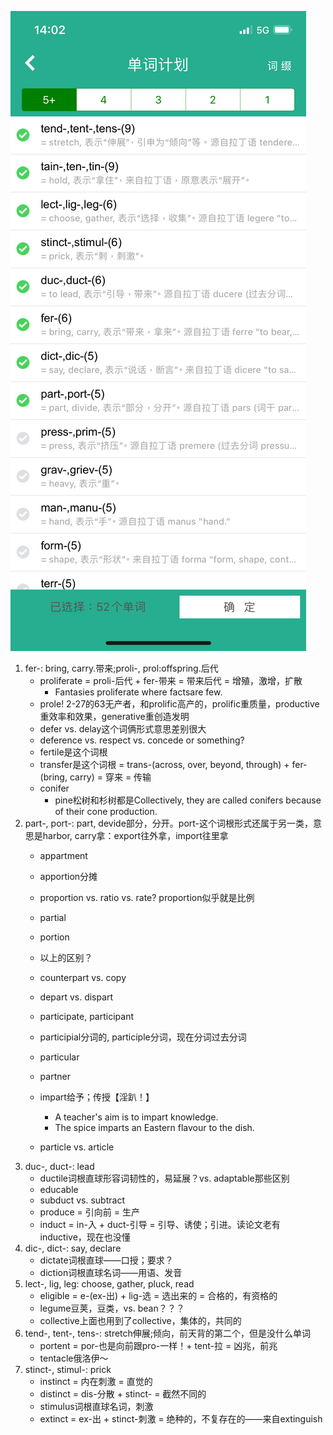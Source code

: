 ![背了俩周没劲儿了](/assets/IMG_5247.PNG)

1. fer-: bring, carry.带来;proli-, prol:offspring.后代
    - proliferate = proli-后代 + fer-带来 = 带来后代 = 增殖，激增，扩散
        - Fantasies proliferate where factsare few.
    - prole! 2-27的63无产者，和prolific高产的，prolific重质量，productive重效率和效果，generative重创造发明
    - defer vs. delay这个词俩形式意思差别很大
    - deference vs. respect 
    vs. concede or something?
    - fertile是这个词根
    - transfer是这个词根 = trans-(across, over, beyond, through) + fer-(bring, carry) = 穿来 = 传输
    - conifer
        - pine松树和杉树都是Collectively, they are called conifers because of their cone production.
2. part-, port-: part, devide部分，分开。port-这个词根形式还属于另一类，意思是harbor, carry拿：export往外拿，import往里拿
    - appartment

    - apportion分摊
    - proportion vs. ratio vs. rate? proportion似乎就是比例
    - partial
    - portion
    - 以上的区别？

    - counterpart vs. copy
    - depart vs. dispart
    - participate, participant
    - participial分词的, participle分词，现在分词过去分词
    - particular
    - partner
    - impart给予；传授【淫趴！】
        - A teacher's aim is to impart knowledge.
        - The spice imparts an Eastern flavour to the dish.
    - particle vs. article
3. duc-, duct-: lead
    - ductile词根直球形容词韧性的，易延展？vs. adaptable那些区别
    - educable
    - subduct vs. subtract
    - produce = 引向前 = 生产
    - induct = in-入 + duct-引导 = 引导、诱使；引进。读论文老有inductive，现在也没懂
4. dic-, dict-: say, declare
    - dictate词根直球——口授；要求？
    - diction词根直球名词——用语、发音
5. lect-, lig, leg: choose, gather, pluck, read
    - eligible = e-(ex-出) + lig-选 = 选出来的 = 合格的，有资格的
    - legume豆荚，豆类，vs. bean？？？
    - collective上面也用到了collective，集体的，共同的
6. tend-, tent-, tens-: stretch伸展;倾向，前天背的第二个，但是没什么单词
    - portent = por-也是向前跟pro-一样！+ tent-拉 = 凶兆，前兆
    - tentacle俄洛伊～
7. stinct-, stimul-: prick
    - instinct = 内在刺激 = 直觉的
    - distinct = dis-分散 + stinct- = 截然不同的
    - stimulus词根直球名词，刺激
    - extinct = ex-出 + stinct-刺激 = 绝种的，不复存在的——来自extinguish